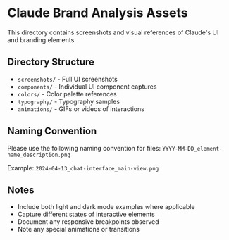 # Claude Brand Analysis Assets

This directory contains screenshots and visual references of Claude's UI and branding elements.

## Directory Structure

- `screenshots/` - Full UI screenshots
- `components/` - Individual UI component captures
- `colors/` - Color palette references
- `typography/` - Typography samples
- `animations/` - GIFs or videos of interactions

## Naming Convention

Please use the following naming convention for files:
`YYYY-MM-DD_element-name_description.png`

Example: `2024-04-13_chat-interface_main-view.png`

## Notes

- Include both light and dark mode examples where applicable
- Capture different states of interactive elements
- Document any responsive breakpoints observed
- Note any special animations or transitions
